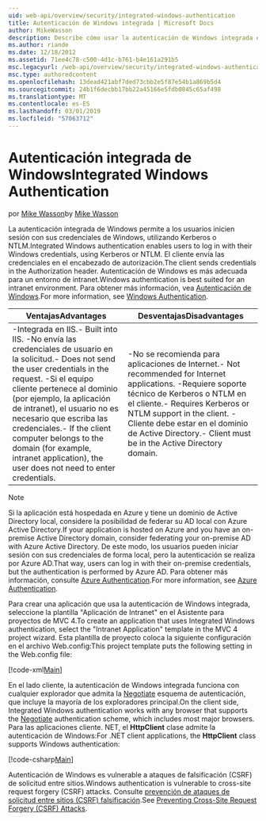 ```yaml
---
uid: web-api/overview/security/integrated-windows-authentication
title: Autenticación de Windows integrada | Microsoft Docs
author: MikeWasson
description: Describe cómo usar la autenticación de Windows integrada en ASP.NET Web API.
ms.author: riande
ms.date: 12/18/2012
ms.assetid: 71ee4c78-c500-4d1c-b761-b4e161a291b5
msc.legacyurl: /web-api/overview/security/integrated-windows-authentication
msc.type: authoredcontent
ms.openlocfilehash: 13dead421abf7ded73cbb2e5f87e54b1a869b5d4
ms.sourcegitcommit: 24b1f6decbb17bb22a45166e5fdb0845c65af498
ms.translationtype: MT
ms.contentlocale: es-ES
ms.lasthandoff: 03/01/2019
ms.locfileid: "57063712"
---
```

<a name="integrated-windows-authentication"></a><span data-ttu-id="71961-103">Autenticación integrada de Windows</span><span class="sxs-lookup"><span data-stu-id="71961-103">Integrated Windows Authentication</span></span>
====================
<span data-ttu-id="71961-104">por [Mike Wasson](https://github.com/MikeWasson)</span><span class="sxs-lookup"><span data-stu-id="71961-104">by [Mike Wasson](https://github.com/MikeWasson)</span></span>

<span data-ttu-id="71961-105">La autenticación integrada de Windows permite a los usuarios inicien sesión con sus credenciales de Windows, utilizando Kerberos o NTLM.</span><span class="sxs-lookup"><span data-stu-id="71961-105">Integrated Windows authentication enables users to log in with their Windows credentials, using Kerberos or NTLM.</span></span> <span data-ttu-id="71961-106">El cliente envía las credenciales en el encabezado de autorización.</span><span class="sxs-lookup"><span data-stu-id="71961-106">The client sends credentials in the Authorization header.</span></span> <span data-ttu-id="71961-107">Autenticación de Windows es más adecuada para un entorno de intranet.</span><span class="sxs-lookup"><span data-stu-id="71961-107">Windows authentication is best suited for an intranet environment.</span></span> <span data-ttu-id="71961-108">Para obtener más información, vea [Autenticación de Windows](https://www.iis.net/configreference/system.webserver/security/authentication/windowsauthentication).</span><span class="sxs-lookup"><span data-stu-id="71961-108">For more information, see [Windows Authentication](https://www.iis.net/configreference/system.webserver/security/authentication/windowsauthentication).</span></span>

| <span data-ttu-id="71961-109">Ventajas</span><span class="sxs-lookup"><span data-stu-id="71961-109">Advantages</span></span> | <span data-ttu-id="71961-110">Desventajas</span><span class="sxs-lookup"><span data-stu-id="71961-110">Disadvantages</span></span> |
| --- | --- |
| <span data-ttu-id="71961-111">-Integrada en IIS.</span><span class="sxs-lookup"><span data-stu-id="71961-111">- Built into IIS.</span></span> <span data-ttu-id="71961-112">-No envía las credenciales de usuario en la solicitud.</span><span class="sxs-lookup"><span data-stu-id="71961-112">- Does not send the user credentials in the request.</span></span> <span data-ttu-id="71961-113">-Si el equipo cliente pertenece al dominio (por ejemplo, la aplicación de intranet), el usuario no es necesario que escriba las credenciales.</span><span class="sxs-lookup"><span data-stu-id="71961-113">- If the client computer belongs to the domain (for example, intranet application), the user does not need to enter credentials.</span></span> | <span data-ttu-id="71961-114">-No se recomienda para aplicaciones de Internet.</span><span class="sxs-lookup"><span data-stu-id="71961-114">- Not recommended for Internet applications.</span></span> <span data-ttu-id="71961-115">-Requiere soporte técnico de Kerberos o NTLM en el cliente.</span><span class="sxs-lookup"><span data-stu-id="71961-115">- Requires Kerberos or NTLM support in the client.</span></span> <span data-ttu-id="71961-116">-Cliente debe estar en el dominio de Active Directory.</span><span class="sxs-lookup"><span data-stu-id="71961-116">- Client must be in the Active Directory domain.</span></span> |

> [!NOTE]
> <span data-ttu-id="71961-117">Si la aplicación está hospedada en Azure y tiene un dominio de Active Directory local, considere la posibilidad de federar su AD local con Azure Active Directory.</span><span class="sxs-lookup"><span data-stu-id="71961-117">If your application is hosted on Azure and you have an on-premise Active Directory domain, consider federating your on-premise AD with Azure Active Directory.</span></span> <span data-ttu-id="71961-118">De este modo, los usuarios pueden iniciar sesión con sus credenciales de forma local, pero la autenticación se realiza por Azure AD.</span><span class="sxs-lookup"><span data-stu-id="71961-118">That way, users can log in with their on-premise credentials, but the authentication is performed by Azure AD.</span></span> <span data-ttu-id="71961-119">Para obtener más información, consulte [Azure Authentication](../../../visual-studio/overview/2012/windows-azure-authentication.md).</span><span class="sxs-lookup"><span data-stu-id="71961-119">For more information, see [Azure Authentication](../../../visual-studio/overview/2012/windows-azure-authentication.md).</span></span>


<span data-ttu-id="71961-120">Para crear una aplicación que usa la autenticación de Windows integrada, seleccione la plantilla "Aplicación de Intranet" en el Asistente para proyectos de MVC 4.</span><span class="sxs-lookup"><span data-stu-id="71961-120">To create an application that uses Integrated Windows authentication, select the "Intranet Application" template in the MVC 4 project wizard.</span></span> <span data-ttu-id="71961-121">Esta plantilla de proyecto coloca la siguiente configuración en el archivo Web.config:</span><span class="sxs-lookup"><span data-stu-id="71961-121">This project template puts the following setting in the Web.config file:</span></span>

[!code-xml[Main](integrated-windows-authentication/samples/sample1.xml)]

<span data-ttu-id="71961-122">En el lado cliente, la autenticación de Windows integrada funciona con cualquier explorador que admita la [Negotiate](http://www.ietf.org/rfc/rfc4559.txt) esquema de autenticación, que incluye la mayoría de los exploradores principal.</span><span class="sxs-lookup"><span data-stu-id="71961-122">On the client side, Integrated Windows authentication works with any browser that supports the [Negotiate](http://www.ietf.org/rfc/rfc4559.txt) authentication scheme, which includes most major browsers.</span></span> <span data-ttu-id="71961-123">Para las aplicaciones cliente. NET, el **HttpClient** clase admite la autenticación de Windows:</span><span class="sxs-lookup"><span data-stu-id="71961-123">For .NET client applications, the **HttpClient** class supports Windows authentication:</span></span>

[!code-csharp[Main](integrated-windows-authentication/samples/sample2.cs)]

<span data-ttu-id="71961-124">Autenticación de Windows es vulnerable a ataques de falsificación (CSRF) de solicitud entre sitios.</span><span class="sxs-lookup"><span data-stu-id="71961-124">Windows authentication is vulnerable to cross-site request forgery (CSRF) attacks.</span></span> <span data-ttu-id="71961-125">Consulte [prevención de ataques de solicitud entre sitios (CSRF) falsificación](preventing-cross-site-request-forgery-csrf-attacks.md).</span><span class="sxs-lookup"><span data-stu-id="71961-125">See [Preventing Cross-Site Request Forgery (CSRF) Attacks](preventing-cross-site-request-forgery-csrf-attacks.md).</span></span>
